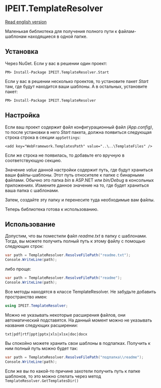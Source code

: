 # IPEIT.TemplateResolver

[Read english version](README-Eng.md)

Маленькая библиотека для получения полного пути к файлам-шаблонам находящиеся в одной папке.

## Установка

Через NuGet. Если у вас в решении один проект:
```
PM> Install-Package IPEIT.TemplateResolver.Start
```

Если у вас в решении несколько проектов, то установите пакет *Start* там, где будут находится ваши шаблоны.
А в остальных, установите пакет:
```
PM> Install-Package IPEIT.TemplateResolver
```


## Настройка
Если ваш проект содержит файл конфигурационный файл *(App.config)*, то после установки в него *Start* пакета, 
должна появиться следующая строка строка в секции `appSettings`:
```
<add key="WebFramework.TemplatesPath" value="..\..\TemplateFiles" />
```
Если же строка не появилась, то добавьте его вручную в соответствующую секцию.

Значение *value* данной настройки содержит путь, где будут храниться ваши файлы-шаблоны. Этот путь относителе к
папке с бинарными файлами. Обычно это папка *bin* в ASP.NET или *bin/Debug* в консольных приложениях.
Измените данное значение на то, где будет храниться ваша папка с шаблонами.

Затем, создайте эту папку и перенесите туда необходимые вам файлы.

Теперь библиотека готова к использованию.

## Использование

Допустим, что вы поместили файл *readme.txt* в папку с шаблонами.
Тогда, вы можете получить полный путь к этому файлу с помощью следующих строк:

```C#
var path = TemplateResolver.ResolveFilePath("readme.txt");
Console.WriteLine(path);
```

либо проще:

```C#
var path = TemplateResolver.ResolveFilePath("readme");
Console.WriteLine(path);
```

Все методы находятся в классе TemplateResolver.
Не забудьте добавить пространство имен:
```C#
using IPEIT.TemplateResolver;
```

Можно не указывать некоторые расширения файлов, они автоматический подставятся.
На данный момент можно не указывать названия следующих расширении:
```
txt|pdf|rtf|ppt|pptx|xls|xlsx|doc|docx
```

Вы спокойно можете хранить свои шаблоны в подпапках. Получить к ним полный путь можно будет так:

```C#
var path = TemplateResolver.ResolveFilePath("подпапка\\readme");
Console.WriteLine(path);
```

Если же вы по какой-то причине захотели получить путь к папке шаблонов,
то это можно слелать через метод `TemplateResolver.GetTemplatesDir()`
